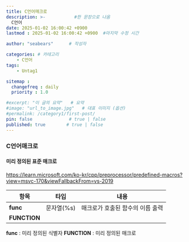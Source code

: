 ```yaml
---
title: C언어매크로
description: >-           #한 문장으로 나옴
  C언어
date: 2025-01-02 16:00:42 +0900
lastmod : 2025-01-02 16:00:42 +0900  #마지막 수정 시간

author: "seabears"      # 작성자

categories: # 카테고리
    - C언어
tags: 
    - Untag1

sitemap :
  changefreq : daily
  priority : 1.0

#excerpt: "이 글의 요약"   # 요약
#image: "url_to_image.jpg"   # 대표 이미지 (옵션)
#permalink: /category1/first-post/
pin: false              # true | false
published: true        # true | false
---
```


### C언어매크로


#### 미리 정의된 표준 매크로
https://learn.microsoft.com/ko-kr/cpp/preprocessor/predefined-macros?view=msvc-170&viewFallbackFrom=vs-2019

| 항목         | 타입       | 내용                             |
| ------------ | ---------- | -------------------------------- |
| __func__     | 문자열(%s) | 매크로가 호출된 함수의 이름 출력 |
| __FUNCTION__ |
 

__func__ : 미리 정의된 식별자
__FUNCTION__ : 미리 정의된 매크로